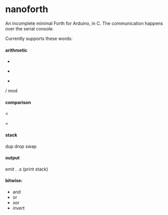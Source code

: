 # nanoforth

An incomplete minimal Forth for Arduino, in C. The communication happens over the serial console.

Currently supports these words:
#### arithmetic
+
-
*
/
mod

#### comparison
<
>
=

#### stack
dup
drop
swap

#### output

emit
.
.s (print stack)



#### bitwise:
- and
- or
- xor
- invert
